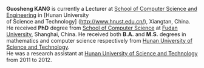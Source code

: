 **Guosheng KANG** is currently a Lecturer at [School of Computer Science and Engineering](http://computer.hnust.edu.cn/) in [Hunan University  
of Science and Technology]
(http://www.hnust.edu.cn/), Xiangtan, China.  
  He received **PhD** degree from [School of Computer Science](http://www.cs.fudan.edu.cn/) at [Fudan University](https://www.fudan.edu.cn/), Shanghai, China. He received both **B.A.** and **M.S.** degrees in mathematics and computer science respectively from [Hunan University of Science and Technology](http://www.hnust.edu.cn/).   
  He was a research assistant at [Hunan University of Science and Technology](http://www.hnust.edu.cn/) from 2011 to 2012.